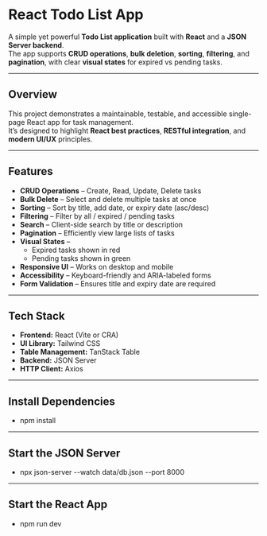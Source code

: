 # React Todo List App

A simple yet powerful **Todo List application** built with **React** and a **JSON Server backend**.  
The app supports **CRUD operations**, **bulk deletion**, **sorting**, **filtering**, and **pagination**, with clear **visual states** for expired vs pending tasks.

---

## Overview

This project demonstrates a maintainable, testable, and accessible single-page React app for task management.  
It’s designed to highlight **React best practices**, **RESTful integration**, and **modern UI/UX** principles.

---

## Features

- **CRUD Operations** – Create, Read, Update, Delete tasks
- **Bulk Delete** – Select and delete multiple tasks at once
- **Sorting** – Sort by title, add date, or expiry date (asc/desc)
- **Filtering** – Filter by all / expired / pending tasks
- **Search** – Client-side search by title or description
- **Pagination** – Efficiently view large lists of tasks
- **Visual States** –
  - Expired tasks shown in red
  - Pending tasks shown in green
- **Responsive UI** – Works on desktop and mobile
- **Accessibility** – Keyboard-friendly and ARIA-labeled forms
- **Form Validation** – Ensures title and expiry date are required

---

## Tech Stack

- **Frontend:** React (Vite or CRA)
- **UI Library:** Tailwind CSS
- **Table Management:** TanStack Table
- **Backend:** JSON Server
- **HTTP Client:** Axios

---

## Install Dependencies

- npm install

---

## Start the JSON Server

- npx json-server --watch data/db.json --port 8000

---

## Start the React App

- npm run dev
